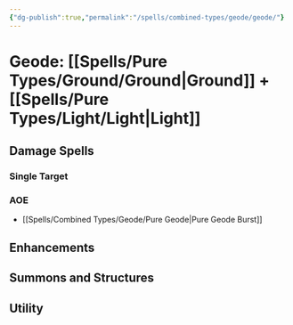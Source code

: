 ```yaml
---
{"dg-publish":true,"permalink":"/spells/combined-types/geode/geode/"}
---
```


# Geode: [[Spells/Pure Types/Ground/Ground\|Ground]] +[[Spells/Pure Types/Light/Light\|Light]]
## Damage Spells

### Single Target

### AOE
- [[Spells/Combined Types/Geode/Pure Geode\|Pure Geode Burst]]
## Enhancements

## Summons and Structures

## Utility